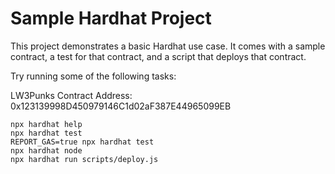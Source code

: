 # Sample Hardhat Project

This project demonstrates a basic Hardhat use case. It comes with a sample contract, a test for that contract, and a script that deploys that contract.

Try running some of the following tasks:

LW3Punks Contract Address: 0x123139998D450979146C1d02aF387E44965099EB

```shell
npx hardhat help
npx hardhat test
REPORT_GAS=true npx hardhat test
npx hardhat node
npx hardhat run scripts/deploy.js
```
